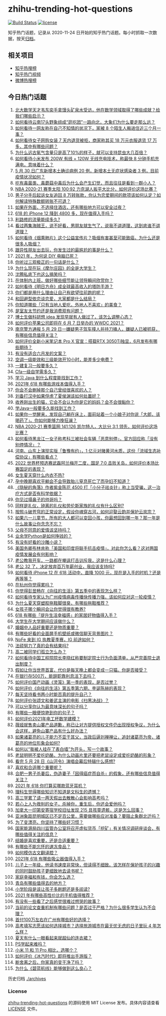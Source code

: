 # zhihu-trending-hot-questions

[![Build Status](https://github.com/justjavac/zhihu-trending-hot-questions/workflows/ci/badge.svg?branch=master)](https://github.com/justjavac/zhihu-trending-hot-questions/actions)
[![license](https://img.shields.io/github/license/justjavac/zhihu-trending-hot-questions)](https://github.com/justjavac/zhihu-trending-hot-questions/blob/master/LICENSE)

知乎热门话题，记录从 2020-11-24 日开始的知乎热门话题。每小时抓取一次数据，按天[归档](./archives)。

## 相关项目

- [知乎热搜榜](https://github.com/justjavac/zhihu-trending-top-search)
- [知乎热门视频](https://github.com/justjavac/zhihu-trending-hot-video)
- [微博热搜榜](https://github.com/justjavac/weibo-trending-hot-search)

## 今日热门话题

<!-- BEGIN -->
<!-- 最后更新时间 Mon May 31 2021 14:38:48 GMT+0800 (China Standard Time) -->

1. [北大数学天才韦东奕手拿馒头矿泉水受访，他在数学领域取得了哪些成就？给我们哪些启示？](https://www.zhihu.com/question/462169322)
2. [如何看待云南17头野象组成“逛吃团”一路向北，大象们为什么要走那么远？](https://www.zhihu.com/question/461852940)
3. [如何看待一网友称在自己不知情的状况下，家被 8
   个陌生人搬进住近三个月一事？](https://www.zhihu.com/question/461252891)
4. [如何看待女子网购女装 7 天内退货被拒，商家称其买 18 万元衣服退货 17
   万多，其中有哪些问题？](https://www.zhihu.com/question/462187108)
5. [为什么远古氧气含量只是高了10%的样子，就可以支持昆虫大几百倍？](https://www.zhihu.com/question/457554177)
6. [如何看待小米发布 200W 有线 + 120W 无线充电技术，称最快 8
   分钟手机充满电，意味着什么？](https://www.zhihu.com/question/462341175)
7. [5 月 30 日广东新增本土确诊病例 20 例，新增本土无症状感染者 3
   例，目前疫情状况如何？](https://www.zhihu.com/question/462329261)
8. [吃有毒菌类、毒蘑菇中毒后为什么会产生幻觉，而且往往是看到一群小人？](https://www.zhihu.com/question/31962078)
9. [NBA 2020-21 赛季太阳 100:92
   力克湖人扳平大比分，如何评价这场比赛？](https://www.zhihu.com/question/462317455)
10. [男子分手后起诉女友追回 8
    万转账款，你认为恋爱期间的款项该如何认定？如何解读特殊数额转账不可退？](https://www.zhihu.com/question/462336179)
11. [如果在外面，不选择住酒店，还有哪些地方可以安全过夜？](https://www.zhihu.com/question/460644032)
12. [618 的 iPhone 12 降到 4800
    多，现在值得入手吗？](https://www.zhihu.com/question/462118314)
13. [利路修的流量能续多久?](https://www.zhihu.com/question/461929162)
14. [看过两集海贼王，说不好看，男朋友就生气了，说我不讲道理，这到底谁不讲道理？](https://www.zhihu.com/question/461150774)
15. [如何看待《烟熏肺片》这个公益宣传片？吸烟有害甚至可能致癌，为什么还是很多人吸烟？](https://www.zhihu.com/question/462173251)
16. [跟异性朋友出去玩，你发生过的最尴尬的事是什么？](https://www.zhihu.com/question/281832872)
17. [2021 年，为何说 DIY 电脑已死？](https://www.zhihu.com/question/458733560)
18. [你听过三观极正的一句话是什么？](https://www.zhihu.com/question/316797926)
19. [为什么现在玩《摩尔庄园》的全是大学生？](https://www.zhihu.com/question/54190459)
20. [沈腾私底下也这么搞笑吗？](https://www.zhihu.com/question/449715891)
21. [在体制内上班，做好哪些细节能让领导瞬间欣赏你？](https://www.zhihu.com/question/456666617)
22. [如何看待《明日方舟》成全球最高收入的塔防手游？](https://www.zhihu.com/question/461924842)
23. [你们都是用什么理由让自己有欲望往前跑的呢？](https://www.zhihu.com/question/461834180)
24. [和回避型依恋谈恋爱，大家都是什么结局？](https://www.zhihu.com/question/363459915)
25. [你知道哪些「只有当地人爱吃，外地人不喜欢」的美食？](https://www.zhihu.com/question/461730414)
26. [是室友太节约还是我消费观有问题？](https://www.zhihu.com/question/36835006)
27. [博士生做科研想 idea 发现早就有人做过了，该怎么调整心态？](https://www.zhihu.com/question/461732555)
28. [如何评价苹果公司即将在 6 月 7 日举办的 WWDC
    2021？](https://www.zhihu.com/question/452096384)
29. [南京警方通报 5 月 29
    日一嫌疑男子驾车撞人并持刀捅人，嫌疑人已被抓获，有哪些信息值得关注？](https://www.zhihu.com/question/462129219)
30. [如何评价全新小米笔记本 Pro X 官宣：搭载RTX
    3050Ti独显，6月发布有哪些期待？](https://www.zhihu.com/question/459262263)
31. [有没有适合六月发的文案？](https://www.zhihu.com/question/461809031)
32. [空调一级能效和三级能效开10小时，能差多少电费？](https://www.zhihu.com/question/329341284)
33. [一建复习一般要多久？](https://www.zhihu.com/question/381519363)
34. [Cfa一级自学需多久？](https://www.zhihu.com/question/46129772)
35. [学习 Java 到什么程度能找到工作？](https://www.zhihu.com/question/453327142)
36. [2021年 618 有哪些游戏本值得入手？](https://www.zhihu.com/question/457255423)
37. [你会不会删掉那个自己曾经很喜欢的人？](https://www.zhihu.com/question/460279038)
38. [刘备打汉中如果俘虏了夏侯渊该如何处置好？](https://www.zhihu.com/question/338347604)
39. [收养刚出生的猫，它会不会认为你是它的妈妈？会不会很黏你？](https://www.zhihu.com/question/305940883)
40. [学Java一般要多久能找到工作？](https://www.zhihu.com/question/456145745)
41. [如果你一觉醒来，发现自己躺在床上，面前站着一个小娘子对你说「大郎，该喝药了」。你如何能够力挽狂澜？](https://www.zhihu.com/question/435462083)
42. [NBA 2020-21 赛季篮网 141:126 凯尔特人，大比分 3:1
    领先，如何评价这场比赛？](https://www.zhihu.com/question/462321614)
43. [如何看待黑龙江一女子称考科三被社会车辆「恶意别停」，官方回应称「没有别停情况」？](https://www.zhihu.com/question/461986606)
44. [河南、山东上演现实版「鲁豫有约」，1
    亿元对赌黄河水质，这份「流域生态补偿协议」有哪些看点？](https://www.zhihu.com/question/461376984)
45. [2022 世界杯预选赛武磊阿兰梅开二度，国足 7:0
    击败关岛，如何评价本场比赛国足的表现？](https://www.zhihu.com/question/462270082)
46. [女生夏天穿什么内衣不热?](https://www.zhihu.com/question/393443526)
47. [孕中晚期喜欢平躺会不会导致胎儿窒息死亡了而孕妇不知道？](https://www.zhihu.com/question/412446157)
48. [《隐秘的角落》作者紫金陈花 4500
    打「小分子祛炎针」称上当受骗，这一治疗方式是否有科学依据？](https://www.zhihu.com/question/462183600)
49. [你见过塌鼻子的帅哥吗？](https://www.zhihu.com/question/272575994)
50. [同样是礼仪，钟离的礼仪和劳伦斯家族的礼仪有什么区别?](https://www.zhihu.com/question/462076147)
51. [按照斗破苍穹的正常设定，假设你魂穿古河，如何迎娶云韵并保护云岚宗？](https://www.zhihu.com/question/433945197)
52. [如果六一儿童节，所有的大人都可以变回小孩，你最想回到哪一年？那一年是什么故事让你念念不忘？](https://www.zhihu.com/question/459970640)
53. [父母不同意的爱情该坚持吗？](https://www.zhihu.com/question/460565339)
54. [业余学Python是如何挣钱的？](https://www.zhihu.com/question/455548118)
55. [有没有好看的沙雕小说？](https://www.zhihu.com/question/447469750)
56. [美国务卿布林肯称「美国和印度将联手抗击疫情」，对此你怎么看？这对两国疫情发展会有何影响？](https://www.zhihu.com/question/462187161)
57. [老公教我开车，一路都在嘲讽打击训斥我，这是什么心理？](https://www.zhihu.com/question/457328565)
58. [老公 32 了，决定放弃百万年薪创业，我应该支持吗?](https://www.zhihu.com/question/447327404)
59. [如何看待 iPhone 12 在 618 活动中，直降 1000
    元，现在是入手的时机？还是再等等？](https://www.zhihu.com/question/461312225)
60. [在杭州你觉得累吗？](https://www.zhihu.com/question/334468884)
61. [你觉得彭昱畅在《向往的生活》第五季中的表现怎么样？](https://www.zhihu.com/question/456372682)
62. [如何看待专家认为广州疫情病毒传播快传播力强，该如何应对这一轮疫情？](https://www.zhihu.com/question/462060673)
63. [为什么夏天穿塑胶拖鞋脚很臭，有哪些拖鞋推荐？](https://www.zhihu.com/question/30068966)
64. [女孩子哪个瞬间会让你觉得很有教养?](https://www.zhihu.com/question/364828906)
65. [618 有哪些「提升生活幸福感」的家居好物值得入手？](https://www.zhihu.com/question/459065790)
66. [大学生在大学期间应该做什么？](https://www.zhihu.com/question/336432615)
67. [婚姻中人品好重要还是物质重要？](https://www.zhihu.com/question/461252416)
68. [有哪些好看的全面屏手机壁纸或微信聊天背景图片？](https://www.zhihu.com/question/452591718)
69. [NoFe 来到 IG 执教夏季赛，IG 前途如何？](https://www.zhihu.com/question/461727805)
70. [法硕努力了真的会有结果吗?](https://www.zhihu.com/question/446536547)
71. [高二被同学们孤立怎么办？](https://www.zhihu.com/question/455842634)
72. [如何看待中国工程院院长李晓红称要制定院士行为负面清单，从严完善院士退出制度？](https://www.zhihu.com/question/462035659)
73. [假如让你当世界首富，代价是每天晚上都会变成一只猫。你是否接受？](https://www.zhihu.com/question/461811694)
74. [在银行存500万，能辞职靠利息活下去吗？](https://www.zhihu.com/question/347518117)
75. [如何评价国产动画《灵笼》第一季的表现，是否过誉？](https://www.zhihu.com/question/460671702)
76. [如何评价《向往的生活》第五季第六期，李诞陈赫的表现？](https://www.zhihu.com/question/461948636)
77. [每天坚持看书两小时能否真的提升自己？](https://www.zhihu.com/question/451546101)
78. [如何评价张颂文和姜武主演的电影《扫黑决战》？](https://www.zhihu.com/question/455752818)
79. [可以分享你认为最意味深长的句子吗？](https://www.zhihu.com/question/455777176)
80. [有哪些一眼便惊艳到你的句子？](https://www.zhihu.com/question/344902971)
81. [如何评价2021年电工杯数学建模？](https://www.zhihu.com/question/461882668)
82. [薇娅就售卖山寨产品道歉，称已让对方提供授权文件仍出现授权争议，为什么会这样，避免山寨产品有什么好办法？](https://www.zhihu.com/question/461988510)
83. [如果诸葛亮的儿子能力不亚于其父，当政后逼刘禅禅让，追封诸葛亮为帝，诸葛亮的地位形象会如何?](https://www.zhihu.com/question/461502132)
84. [如何以“我被人挂在了表白墙”为开头，写一个故事？](https://www.zhihu.com/question/461083286)
85. [老鼠明明不爱吃奶酪，为什么动画片里还要把老鼠设定成爱吃奶酪的形象？](https://www.zhihu.com/question/454363021)
86. [看完 5 月 28 日《山河令》演唱会幕后特辑什么感想?](https://www.zhihu.com/question/461930253)
87. [喜欢和合适哪个重要呢？](https://www.zhihu.com/question/459841372)
88. [合肥一男子杀妻后，伪造妻子「因得癌症而自杀」的假象，还有哪些信息值得关注？](https://www.zhihu.com/question/461886353)
89. [2021 年 618 你打算买哪款蓝牙耳机？](https://www.zhihu.com/question/461467494)
90. [理科生觉得哪些知识不知道是文科生的遗憾？](https://www.zhihu.com/question/270455074)
91. [高三学累了请一两天假出去散散心会影响高考吗？](https://www.zhihu.com/question/429739425)
92. [若心上人为救别的女子，杀掉你，重生后，你还会爱他吗？](https://www.zhihu.com/question/453623418)
93. [加拿大一印第安寄宿学校旧址发现 215
    具孩童遗骸，这是怎么回事？](https://www.zhihu.com/question/462022143)
94. [亚洲象距昆明城区已不足百公里，需要做哪些应对准备？要阻止象群北迁吗？](https://www.zhihu.com/question/462169548)
95. [为了变漂亮，你坚持了哪些好习惯？](https://www.zhihu.com/question/268216399)
96. [国家能源局四川监管办公室将召开虚拟货币「挖矿」有关情况调研座谈会，有哪些值得关注的信息？](https://www.zhihu.com/question/461664450)
97. [结婚是喜欢重要，还是合适重要？](https://www.zhihu.com/question/460938067)
98. [有哪些不能忘怀的速冻食品？](https://www.zhihu.com/question/22528844)
99. [如何模仿古文翻译腔？](https://www.zhihu.com/question/61017028)
100. [2021年 618 有哪些吸尘器值得入手？](https://www.zhihu.com/question/457255441)
101. [儿子上一年级，他读书速度非常快，但读得不细致。该怎样在保护孩子的兴趣的同时鼓励孩子更细致地去读书呢？](https://www.zhihu.com/question/411684396)
102. [家庭幸福和有钱，你会怎么选？](https://www.zhihu.com/question/461339158)
103. [青岛有哪些值得去的地方？](https://www.zhihu.com/question/268589944)
104. [小学阶段是该让孩子多刷题还是多阅读?](https://www.zhihu.com/question/387030054)
105. [2021 年有哪些高性价比的手机值得推荐？](https://www.zhihu.com/question/413851618)
106. [有没有一些看了之后感觉很难过想哭的故事？](https://www.zhihu.com/question/368019752)
107. [当前的论文查重机制有哪些问题？是否过于严格？为什么很多学生认为不合理？](https://www.zhihu.com/question/461310040)
108. [首付100万左右在广州有哪些好的选择？](https://www.zhihu.com/question/461992727)
109. [高考填写志愿该如何选择城市？选择旅游城市在最无忧无虑的日子里玩 4
     年怎么样？](https://www.zhihu.com/question/461473516)
110. [夏天有什么一眼看起来就超仙的连衣裙？](https://www.zhihu.com/question/451969750)
111. [PS学起来难吗？](https://www.zhihu.com/question/450407500)
112. [小米 11 和 11 Pro 相比，选哪个？](https://www.zhihu.com/question/451981720)
113. [如何评价《冰汽时代》即将推出手游版？](https://www.zhihu.com/question/460675839)
114. [断舍离之后，你家真的变干净了吗？](https://www.zhihu.com/question/461287259)
115. [为什么《碧蓝航线》能够做到这么良心？](https://www.zhihu.com/question/459384567)

<!-- END -->

历史归档 [./archives](./archives)

### License

[zhihu-trending-hot-questions](https://github.com/justjavac/zhihu-trending-hot-questions)
的源码使用 MIT License 发布。具体内容请查看 [LICENSE](./LICENSE) 文件。
